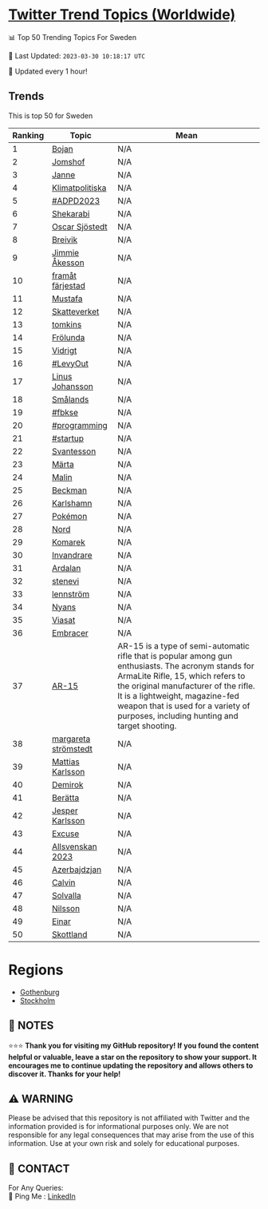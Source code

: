[Twitter Trend Topics (Worldwide)](https://github.com/ErcinDedeoglu/Twitter-Trend-Topics)
==========


📊 Top 50 Trending Topics For Sweden

📆 Last Updated: `2023-03-30 10:18:17 UTC`

🔧 Updated every 1 hour!


## Trends

This is top 50 for Sweden

| Ranking | Topic | Mean |
| ------- | ------------ | ------------ |
| 1 | [Bojan](http://twitter.com/search?q=Bojan) | N/A |
| 2 | [Jomshof](http://twitter.com/search?q=Jomshof) | N/A |
| 3 | [Janne](http://twitter.com/search?q=Janne) | N/A |
| 4 | [Klimatpolitiska](http://twitter.com/search?q=Klimatpolitiska) | N/A |
| 5 | [#ADPD2023](http://twitter.com/search?q=%23ADPD2023) | N/A |
| 6 | [Shekarabi](http://twitter.com/search?q=Shekarabi) | N/A |
| 7 | [Oscar Sjöstedt](http://twitter.com/search?q=Oscar+Sj%c3%b6stedt) | N/A |
| 8 | [Breivik](http://twitter.com/search?q=Breivik) | N/A |
| 9 | [Jimmie Åkesson](http://twitter.com/search?q=Jimmie+%c3%85kesson) | N/A |
| 10 | [framåt färjestad](http://twitter.com/search?q=fram%c3%a5t+f%c3%a4rjestad) | N/A |
| 11 | [Mustafa](http://twitter.com/search?q=Mustafa) | N/A |
| 12 | [Skatteverket](http://twitter.com/search?q=Skatteverket) | N/A |
| 13 | [tomkins](http://twitter.com/search?q=tomkins) | N/A |
| 14 | [Frölunda](http://twitter.com/search?q=Fr%c3%b6lunda) | N/A |
| 15 | [Vidrigt](http://twitter.com/search?q=Vidrigt) | N/A |
| 16 | [#LevyOut](http://twitter.com/search?q=%23LevyOut) | N/A |
| 17 | [Linus Johansson](http://twitter.com/search?q=Linus+Johansson) | N/A |
| 18 | [Smålands](http://twitter.com/search?q=Sm%c3%a5lands) | N/A |
| 19 | [#fbkse](http://twitter.com/search?q=%23fbkse) | N/A |
| 20 | [#programming](http://twitter.com/search?q=%23programming) | N/A |
| 21 | [#startup](http://twitter.com/search?q=%23startup) | N/A |
| 22 | [Svantesson](http://twitter.com/search?q=Svantesson) | N/A |
| 23 | [Märta](http://twitter.com/search?q=M%c3%a4rta) | N/A |
| 24 | [Malin](http://twitter.com/search?q=Malin) | N/A |
| 25 | [Beckman](http://twitter.com/search?q=Beckman) | N/A |
| 26 | [Karlshamn](http://twitter.com/search?q=Karlshamn) | N/A |
| 27 | [Pokémon](http://twitter.com/search?q=Pok%c3%a9mon) | N/A |
| 28 | [Nord](http://twitter.com/search?q=Nord) | N/A |
| 29 | [Komarek](http://twitter.com/search?q=Komarek) | N/A |
| 30 | [Invandrare](http://twitter.com/search?q=Invandrare) | N/A |
| 31 | [Ardalan](http://twitter.com/search?q=Ardalan) | N/A |
| 32 | [stenevi](http://twitter.com/search?q=stenevi) | N/A |
| 33 | [lennström](http://twitter.com/search?q=lennstr%c3%b6m) | N/A |
| 34 | [Nyans](http://twitter.com/search?q=Nyans) | N/A |
| 35 | [Viasat](http://twitter.com/search?q=Viasat) | N/A |
| 36 | [Embracer](http://twitter.com/search?q=Embracer) | N/A |
| 37 | [AR-15](http://twitter.com/search?q=AR-15) | AR-15 is a type of semi-automatic rifle that is popular among gun enthusiasts. The acronym stands for ArmaLite Rifle, 15, which refers to the original manufacturer of the rifle. It is a lightweight, magazine-fed weapon that is used for a variety of purposes, including hunting and target shooting. |
| 38 | [margareta strömstedt](http://twitter.com/search?q=margareta+str%c3%b6mstedt) | N/A |
| 39 | [Mattias Karlsson](http://twitter.com/search?q=Mattias+Karlsson) | N/A |
| 40 | [Demirok](http://twitter.com/search?q=Demirok) | N/A |
| 41 | [Berätta](http://twitter.com/search?q=Ber%c3%a4tta) | N/A |
| 42 | [Jesper Karlsson](http://twitter.com/search?q=Jesper+Karlsson) | N/A |
| 43 | [Excuse](http://twitter.com/search?q=Excuse) | N/A |
| 44 | [Allsvenskan 2023](http://twitter.com/search?q=Allsvenskan+2023) | N/A |
| 45 | [Azerbajdzjan](http://twitter.com/search?q=Azerbajdzjan) | N/A |
| 46 | [Calvin](http://twitter.com/search?q=Calvin) | N/A |
| 47 | [Solvalla](http://twitter.com/search?q=Solvalla) | N/A |
| 48 | [Nilsson](http://twitter.com/search?q=Nilsson) | N/A |
| 49 | [Einar](http://twitter.com/search?q=Einar) | N/A |
| 50 | [Skottland](http://twitter.com/search?q=Skottland) | N/A |



# Regions

* [Gothenburg](</Sweden/Gothenburg.md>)
* [Stockholm](</Sweden/Stockholm.md>)



## 📝 NOTES

⭐⭐⭐ **Thank you for visiting my GitHub repository! If you found the content helpful or valuable, leave a star on the repository to show your support. It encourages me to continue updating the repository and allows others to discover it. Thanks for your help!**


## ⚠️ WARNING

Please be advised that this repository is not affiliated with Twitter and the information provided is for informational purposes only. We are not responsible for any legal consequences that may arise from the use of this information. Use at your own risk and solely for educational purposes.


## 📨 CONTACT

 For Any Queries:  
            🏓 Ping Me : [LinkedIn](https://www.linkedin.com/in/ercindedeoglu/)
